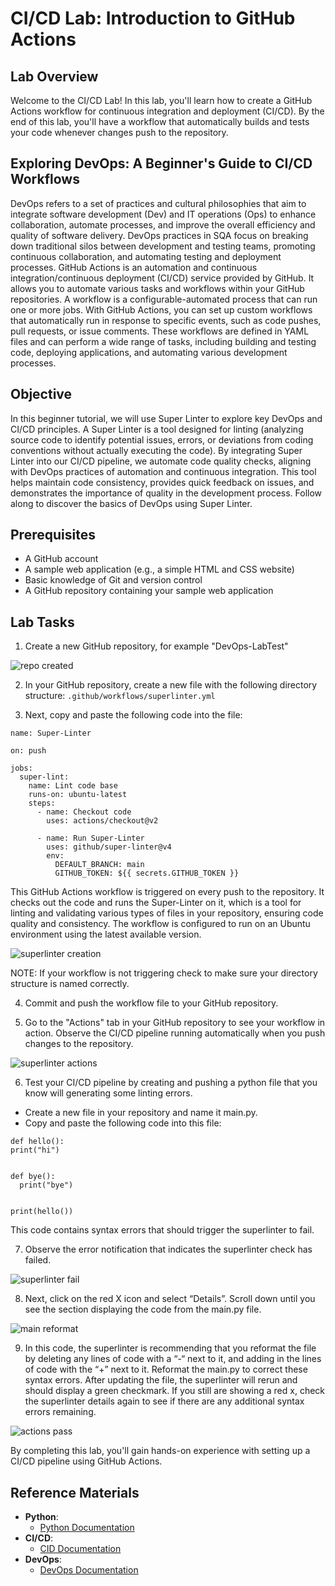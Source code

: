 # CI/CD Lab: Introduction to GitHub Actions

## Lab Overview
Welcome to the CI/CD Lab! In this lab, you'll learn how to create a GitHub Actions workflow for continuous integration and deployment (CI/CD). By the end of this lab, you'll have a workflow that automatically builds and tests your code whenever changes push to the repository.

## Exploring DevOps: A Beginner's Guide to CI/CD Workflows

DevOps refers to a set of practices and cultural philosophies that aim to integrate software development (Dev) and IT operations (Ops) to enhance collaboration, automate processes, and improve the overall efficiency and quality of software delivery.
DevOps practices in SQA focus on breaking down traditional silos between development and testing teams, promoting continuous collaboration, and automating testing and deployment processes.
GitHub Actions is an automation and continuous integration/continuous deployment (CI/CD) service provided by GitHub.
It allows you to automate various tasks and workflows within your GitHub repositories.
A workflow is a configurable-automated process that can run one or more jobs.
With GitHub Actions, you can set up custom workflows that automatically run in response to specific events, such as code pushes, pull requests, or issue comments.
These workflows are defined in YAML files and can perform a wide range of tasks, including building and testing code, deploying applications, and automating various development processes.

## Objective

In this beginner tutorial, we will use Super Linter to explore key DevOps and CI/CD principles.
A Super Linter is a tool designed for linting (analyzing source code to identify potential issues, errors, or deviations from coding conventions without actually executing the code).
By integrating Super Linter into our CI/CD pipeline, we automate code quality checks, aligning with DevOps practices of automation and continuous integration.
This tool helps maintain code consistency, provides quick feedback on issues, and demonstrates the importance of quality in the development process.
Follow along to discover the basics of DevOps using Super Linter.

## Prerequisites
* A GitHub account
* A sample web application (e.g., a simple HTML and CSS website)
* Basic knowledge of Git and version control
* A GitHub repository containing your sample web application

## Lab Tasks

1. Create a new GitHub repository, for example "DevOps-LabTest"

![repo created](./testing/Repo-Creation.png)

2. In your GitHub repository, create a new file with the following directory structure:
`.github/workflows/superlinter.yml`

3. Next, copy and paste the following code into the file:
```
name: Super-Linter

on: push

jobs:
  super-lint:
    name: Lint code base
    runs-on: ubuntu-latest
    steps:
      - name: Checkout code
        uses: actions/checkout@v2

      - name: Run Super-Linter
        uses: github/super-linter@v4
        env:
          DEFAULT_BRANCH: main
          GITHUB_TOKEN: ${{ secrets.GITHUB_TOKEN }}
```

This GitHub Actions workflow is triggered on every push to the repository. It checks out the code and runs the Super-Linter on it, which is a tool for linting and validating various types of files in your repository, ensuring code quality and consistency. The workflow is configured to run on an Ubuntu environment using the latest available version.

![superlinter creation](./testing/Superlinter-Creation.png)

NOTE: If your workflow is not triggering check to make sure your directory structure is named correctly.  

4. Commit and push the workflow file to your GitHub repository.

5. Go to the "Actions" tab in your GitHub repository to see your workflow in action.
Observe the CI/CD pipeline running automatically when you push changes to the repository.

![superlinter actions](./testing/Superlinter-Actions.png)

6. Test your CI/CD pipeline by creating and pushing a python file that you know will generating some linting errors. 
- Create a new file in your repository and name it main.py.
- Copy and paste the following code into this file:
```
def hello():
print("hi")


def bye():
  print("bye")


print(hello())
```

This code contains syntax errors that should trigger the superlinter to fail. 

7. Observe the error notification that indicates the superlinter check has failed.

![superlinter fail](./testing/Superlinter-AppropriateError.png)

8. Next, click on the red X icon and select “Details”. 
Scroll down until you see the section displaying the code from the main.py file. 

![main reformat](./testing/main%20reformatted.png)

9. In this code, the superlinter is recommending that you reformat the file by deleting any lines of code with a “-“ next to it, and adding in the lines of code with the “+” next to it.
Reformat the main.py to correct these syntax errors.
After updating the file, the superlinter will rerun and should display a green checkmark.
If you still are showing a red x, check the superlinter details again to see if there are any additional syntax errors remaining.

![actions pass](./testing/Actions-Tab.png)

By completing this lab, you'll gain hands-on experience with setting up a CI/CD pipeline using GitHub Actions. 

## Reference Materials
- **Python**:
  * [Python Documentation](https://docs.python.org/3/)
- **CI/CD**:
  * [CID Documentation](https://resources.github.com/ci-cd/)
- **DevOps**:
  * [DevOps Documentation](https://www.dynatrace.com/news/blog/what-is-devops/?msclkid=a045c214e63a14df1048a749b77b57fd&msclkid=a045c214e63a14df1048a749b77b57fd&gclid=CJeHptOy1oIDFUuUAwgdWHICLA)
